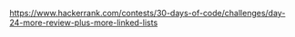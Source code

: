 https://www.hackerrank.com/contests/30-days-of-code/challenges/day-24-more-review-plus-more-linked-lists